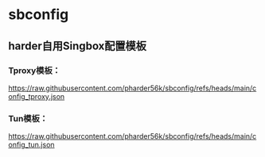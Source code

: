 # sbconfig
## harder自用Singbox配置模板

### Tproxy模板：
https://raw.githubusercontent.com/pharder56k/sbconfig/refs/heads/main/config_tproxy.json

### Tun模板：
https://raw.githubusercontent.com/pharder56k/sbconfig/refs/heads/main/config_tun.json
